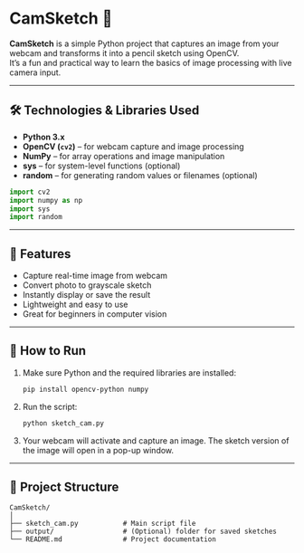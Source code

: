 # CamSketch 🎨

**CamSketch** is a simple Python project that captures an image from your webcam and transforms it into a pencil sketch using OpenCV.  
It’s a fun and practical way to learn the basics of image processing with live camera input.

---

## 🛠️ Technologies & Libraries Used

- **Python 3.x**
- **OpenCV (`cv2`)** – for webcam capture and image processing  
- **NumPy** – for array operations and image manipulation  
- **sys** – for system-level functions (optional)  
- **random** – for generating random values or filenames (optional)

```python
import cv2  
import numpy as np  
import sys  
import random
````

---

## 🎯 Features

* Capture real-time image from webcam
* Convert photo to grayscale sketch
* Instantly display or save the result
* Lightweight and easy to use
* Great for beginners in computer vision

---

## 🚀 How to Run

1. Make sure Python and the required libraries are installed:

   ```bash
   pip install opencv-python numpy
   ```

2. Run the script:

   ```bash
   python sketch_cam.py
   ```

3. Your webcam will activate and capture an image.
   The sketch version of the image will open in a pop-up window.

---

## 📂 Project Structure

```
CamSketch/
│
├── sketch_cam.py           # Main script file
├── output/                 # (Optional) folder for saved sketches
└── README.md               # Project documentation
